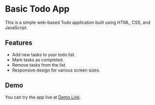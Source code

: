 # Basic Todo App

This is a simple web-based Todo application built using HTML, CSS, and JavaScript.

## Features

- Add new tasks to your todo list.
- Mark tasks as completed.
- Remove tasks from the list.
- Responsive design for various screen sizes.

## Demo

You can try the app live at [Demo Link](https://ekrat123.github.io/basic-todo-app/).

```

```

